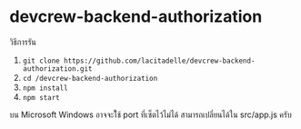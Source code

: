 # devcrew-backend-authorization

วิธีการรัน
1. ```git clone https://github.com/lacitadelle/devcrew-backend-authorization.git```
2. ```cd /devcrew-backend-authorization```
3. ```npm install```
4. ```npm start```

บน Microsoft Windows อาจจะใ้ช้ port ที่เซ็ตไว้ไม่ได้ สามารถเปลี่ยนได้ใน src/app.js ครับ
